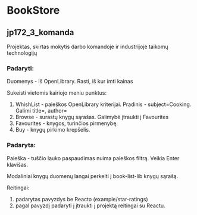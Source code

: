 # BookStore
## jp172_3_komanda

Projektas, skirtas mokytis darbo komandoje ir industrijoje taikomų technologijų

### Padaryti:

Duomenys - iš OpenLibrary. Rasti, iš kur imti kainas

Sukeisti vietomis kairiojo meniu punktus:
1. WhishList - paieškos OpenLibrary kriterijai. Pradinis - subject=Cooking. Galimi title=, author=
2. Browse - surastų knygų sąrašas. Galimybė įtraukti į Favourites
3. Favourites - knygos, turinčios pirmenybę.
4. Buy - knygų pirkimo krepšelis.

### Padaryta:

Paieška - tuščio lauko paspaudimas nuima paieškos filtrą. Veikia Enter klavišas.

Modaliniai knygų duomenų langai perkelti į book-list-lib knygų sąrašą.

Reitingai:
1. padarytas pavyzdys be Reacto (example/star-ratings)
2. pagal pavyzdį padaryti į įtraukti į projektą reitingai su Reactu.
